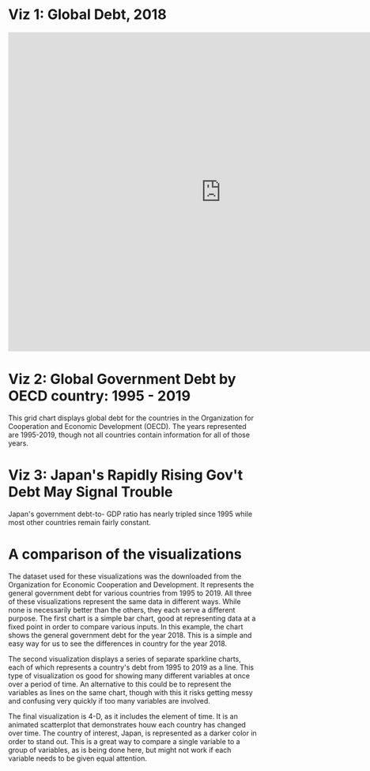 # Viz 1: Global Debt, 2018 
<iframe src="https://data.oecd.org/chart/69u6" width="860" height="645" style="border: 0" mozallowfullscreen="true" webkitallowfullscreen="true" allowfullscreen="true"><a href="https://data.oecd.org/chart/69u6" target="_blank">OECD Chart: General government debt, Total, % of GDP, 2018</a></iframe>


# Viz 2: Global Government Debt by OECD country: 1995 - 2019
This grid chart displays global debt for the countries in the Organization for Cooperation and Economic Development (OECD). The years represented are 1995-2019, though not all countries contain information for all of those years.

<div class="flourish-embed flourish-chart" data-src="visualisation/4258350"><script src="https://public.flourish.studio/resources/embed.js"></script></div>

# Viz 3: Japan's Rapidly Rising Gov't Debt May Signal Trouble
Japan's government debt-to- GDP ratio has nearly tripled since 1995 while most other countries remain fairly constant.
<div class="flourish-embed flourish-scatter" data-src="visualisation/4266725"><script src="https://public.flourish.studio/resources/embed.js"></script></div>

# A comparison of the visualizations
The dataset used for these visualizations was the downloaded from the Organization for Economic Cooperation and Development. It represents the general government debt for various countries from 1995 to 2019. All three of these visualizations represent the same data in different ways. While none is necessarily better than the others, they each serve a different purpose. The first chart is a simple bar chart, good at representing data at a fixed point in order to compare various inputs. In this example, the chart shows the general government debt for the year 2018. This is a simple and easy way for us to see the differences in country for the year 2018.

The second visualization displays a series of separate sparkline charts, each of which represents a country's debt from 1995 to 2019 as a line. This type of visualization os good for showing many different variables at once over a period of time. An alternative to this could be to represent the variables as lines on the same chart, though with this it risks getting messy and confusing very quickly if too many variables are involved. 

The final visualization is 4-D, as it includes the element of time. It is an animated scatterplot that demonstrates houw each country has changed over time. The country of interest, Japan, is represented as a darker color in order to stand out. This is a great way to compare a single variable to a group of variables, as is being done here, but might not work if each variable needs to be given equal attention. 

